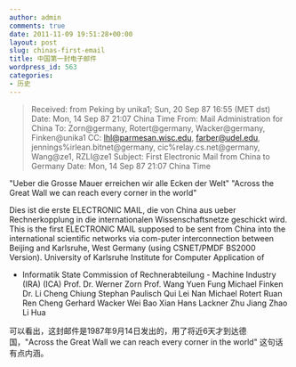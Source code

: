 ```yaml
---
author: admin
comments: true
date: 2011-11-09 19:51:28+00:00
layout: post
slug: chinas-first-email
title: 中国第一封电子邮件
wordpress_id: 563
categories:
- 历史
---
```


> Received: from Peking by unika1; Sun, 20 Sep 87 16:55 (MET dst)
Date: Mon, 14 Sep 87 21:07 China Time
From: Mail Administration for China
To: Zorn@germany, Rotert@germany, Wacker@germany, Finken@unika1
CC: lhl@parmesan.wisc.edu, farber@udel.edu, jennings%irlean.bitnet@germany, cic%relay.cs.net@germany, Wang@ze1, RZLI@ze1
Subject: First Electronic Mail from China to Germany
Date: Mon, 14 Sep 87 21:07 China Time

"Ueber die Grosse Mauer erreichen wir alle Ecken der Welt"
"Across the Great Wall we can reach every corner in the world"

Dies ist die erste ELECTRONIC MAIL, die von China aus ueber Rechnerkopplung in die internationalen Wissenschaftsnetze geschickt wird.
This is the first ELECTRONIC MAIL supposed to be sent from China into the international scientific networks via com-puter interconnection between Beijing and Karlsruhe, West Germany (using CSNET/PMDF BS2000 Version).
University of Karlsruhe Institute for Computer Application of
- Informatik State Commission of
Rechnerabteilung - Machine Industry
(IRA) (ICA)
Prof. Dr. Werner Zorn Prof. Wang Yuen Fung
Michael Finken Dr. Li Cheng Chiung
Stephan Paulisch Qui Lei Nan
Michael Rotert Ruan Ren Cheng
Gerhard Wacker Wei Bao Xian
Hans Lackner Zhu Jiang
Zhao Li Hua


可以看出，这封邮件是1987年9月14日发出的，用了将近6天才到达德国，"Across the Great Wall we can reach every corner in the world" 这句话有点内涵。
